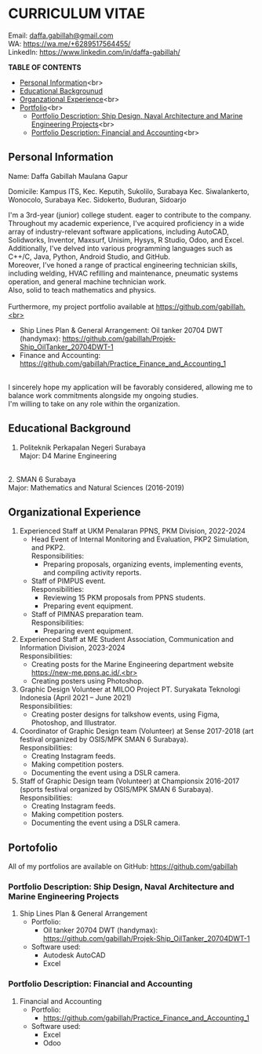 # CURRICULUM VITAE
Email: daffa.gabillah@gmail.com<br>
WA: https://wa.me/+6289517564455/<br>
LinkedIn: https://www.linkedin.com/in/daffa-gabillah/<br>

**TABLE OF CONTENTS**<br>
* [Personal Information](https://github.com/gabillah/CV/blob/main/(.md)%20Gabillah%20-%20CV%20-%20English%20-%20General.md#personal-information)<br>
* [Educational Backgrounud](https://github.com/gabillah/CV/blob/main/(.md)%20Gabillah%20-%20CV%20-%20English%20-%20General.md#educational-background)
* [Organzational Experience](https://github.com/gabillah/CV/blob/main/(.md)%20Gabillah%20-%20CV%20-%20English%20-%20General.md#organizational-experience)<br>
* [Portfolio](https://github.com/gabillah/CV/blob/main/(.md)%20Gabillah%20-%20CV%20-%20English%20-%20General.md#portofolio)<br>
    * [Portfolio Description: Ship Design, Naval Architecture and Marine Engineering Projects](https://github.com/gabillah/CV/blob/main/(.md)%20Gabillah%20-%20CV%20-%20English%20-%20General.md#portfolio-description-ship-design-naval-architecture-and-marine-engineering-projects)<br>
    * [Portfolio Description: Financial and Accounting](https://github.com/gabillah/CV/blob/main/(.md)%20Gabillah%20-%20CV%20-%20English%20-%20General.md#portfolio-description-financial-and-accounting)<br>

## Personal Information
Name: Daffa Gabillah Maulana Gapur

Domicile:
Kampus ITS, Kec. Keputih, Sukolilo, Surabaya
Kec. Siwalankerto, Wonocolo, Surabaya
Kec. Sidokerto, Buduran, Sidoarjo

I'm a 3rd-year (junior) college student. eager to contribute to the company.<br>
Throughout my academic experience, I've acquired proficiency in a wide array of industry-relevant software applications, including AutoCAD, Solidworks, Inventor, Maxsurf, Unisim, Hysys, R Studio, Odoo, and Excel.<br>
Additionally, I've delved into various programming languages such as C++/C, Java, Python, Android Studio, and GitHub.<br>
Moreover, I've honed a range of practical engineering technician skills, including welding, HVAC refilling and maintenance, pneumatic systems operation, and general machine technician work.<br>
Also, solid to teach mathematics and physics.<br>
<br>
Furthermore, my project portfolio available at https://github.com/gabillah.<br>
- Ship Lines Plan & General Arrangement:
Oil tanker 20704 DWT (handymax): https://github.com/gabillah/Projek-Ship_OilTanker_20704DWT-1<br>
- Finance and Accounting: https://github.com/gabillah/Practice_Finance_and_Accounting_1<br>

<br>
I sincerely hope my application will be favorably considered, allowing me to balance work commitments alongside my ongoing studies.<br>
I'm willing to take on any role within the organization.<br>

## Educational Background
1. Politeknik Perkapalan Negeri Surabaya<br>
Major: D4 Marine Engineering<br>
<br>
2. SMAN 6 Surabaya<br>
Major: Mathematics and Natural Sciences (2016-2019)

## Organizational Experience
1. Experienced Staff at UKM Penalaran PPNS, PKM Division, 2022-2024<br>
    * Head Event of Internal Monitoring and Evaluation, PKP2 Simulation, and PKP2.<br>
    Responsibilities:<br>
        * Preparing proposals, organizing events, implementing events, and compiling activity reports.<br>
    * Staff of PIMPUS event.<br>
    Responsibilities:<br>
        * Reviewing 15 PKM proposals from PPNS students.<br>
        * Preparing event equipment.
    * Staff of PIMNAS preparation team.<br>
    Responsibilities:<br>
        * Preparing event equipment.
2. Experienced Staff at ME Student Association, Communication and Information Division, 2023-2024<br>
Responsibilities:<br>
    * Creating posts for the Marine Engineering department website https://new-me.ppns.ac.id/.<br>
    * Creating posters using Photoshop.
3. Graphic Design Volunteer at MILOO Project PT. Suryakata Teknologi Indonesia (April 2021 – June 2021)<br>
Responsibilities:<br>
    * Creating poster designs for talkshow events, using Figma, Photoshop, and Illustrator.
4. Coordinator of Graphic Design team (Volunteer) at Sense 2017-2018 (art festival organized by OSIS/MPK SMAN 6 Surabaya).<br>
Responsibilities:<br>
    * Creating Instagram feeds.
    * Making competition posters.
    * Documenting the event using a DSLR camera.
5. Staff of Graphic Design team (Volunteer) at Championsix 2016-2017 (sports festival organized by OSIS/MPK SMAN 6 Surabaya).<br>
Responsibilities:<br>
    * Creating Instagram feeds.
    * Making competition posters.
    * Documenting the event using a DSLR camera.

## Portofolio
All of my portfolios are available on GitHub: https://github.com/gabillah<br>

### Portfolio Description: Ship Design, Naval Architecture and Marine Engineering Projects
1. Ship Lines Plan & General Arrangement
    * Portfolio:
        * Oil tanker 20704 DWT (handymax): https://github.com/gabillah/Projek-Ship_OilTanker_20704DWT-1
    * Software used:<br>
        * Autodesk AutoCAD
        * Excel

### Portfolio Description: Financial and Accounting
1. Financial and Accounting
    * Portfolio:
        * https://github.com/gabillah/Practice_Finance_and_Accounting_1
    * Software used:
        * Excel
        * Odoo

